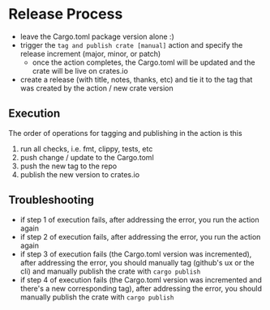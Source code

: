 # Release Process

- leave the Cargo.toml package version alone :)
- trigger the `tag and publish crate [manual]` action and specify the release
  increment (major, minor, or patch)
  - once the action completes, the Cargo.toml will be updated and the crate will
    be live on crates.io
- create a release (with title, notes, thanks, etc) and tie it to the tag that
  was created by the action / new crate version

## Execution

The order of operations for tagging and publishing in the action is this

1. run all checks, i.e. fmt, clippy, tests, etc
1. push change / update to the Cargo.toml
1. push the new tag to the repo
1. publish the new version to crates.io

## Troubleshooting

- if step 1 of execution fails, after addressing the error, you run the action
  again
- if step 2 of execution fails, after addressing the error, you run the action
  again
- if step 3 of execution fails (the Cargo.toml version was incremented), after
  addressing the error, you should manually tag (github's ux or the cli) and
  manually publish the crate with `cargo publish`
- if step 4 of execution fails (the Cargo.toml version was incremented and
  there's a new corresponding tag), after addressing the error, you should
  manually publish the crate with `cargo publish`
